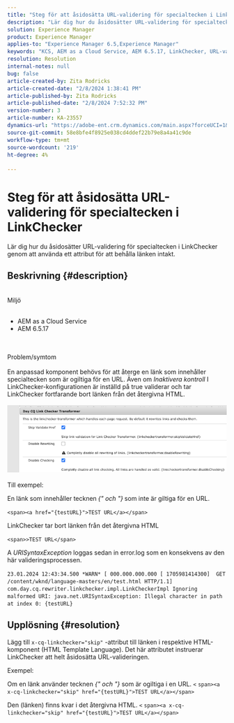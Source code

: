 ```yaml
---
title: "Steg för att åsidosätta URL-validering för specialtecken i LinkChecker"
description: "Lär dig hur du åsidosätter URL-validering för specialtecken i LinkChecker för att behålla länken intakt."
solution: Experience Manager
product: Experience Manager
applies-to: "Experience Manager 6.5,Experience Manager"
keywords: "KCS, AEM as a Cloud Service, AEM 6.5.17, LinkChecker, URL-valideringsfel"
resolution: Resolution
internal-notes: null
bug: false
article-created-by: Zita Rodricks
article-created-date: "2/8/2024 1:38:41 PM"
article-published-by: Zita Rodricks
article-published-date: "2/8/2024 7:52:32 PM"
version-number: 3
article-number: KA-23557
dynamics-url: "https://adobe-ent.crm.dynamics.com/main.aspx?forceUCI=1&pagetype=entityrecord&etn=knowledgearticle&id=c902f258-87c6-ee11-9079-6045bd006149"
source-git-commit: 58e8bfe4f8925e038cd4ddef22b79e8a4a41c9de
workflow-type: tm+mt
source-wordcount: '219'
ht-degree: 4%

---
```


# Steg för att åsidosätta URL-validering för specialtecken i LinkChecker


Lär dig hur du åsidosätter URL-validering för specialtecken i LinkChecker genom att använda ett attribut för att behålla länken intakt.

## Beskrivning {#description}

<br>Miljö<br><br>
- AEM as a Cloud Service
- AEM 6.5.17

<br><br>Problem/symtom<br><br>
En anpassad komponent behövs för att återge en länk som innehåller specialtecken som är ogiltiga för en URL. Även om *Inaktivera kontroll* I LinkChecker-konfigurationen är inställd på true validerar och tar LinkChecker fortfarande bort länken från det återgivna HTML.
<br><br>![](assets/___d202f258-87c6-ee11-9079-6045bd006149___.png)<br><br>
Till exempel:

En länk som innehåller tecknen<b> </b>*{&quot; och &quot;}<b>* </b>som inte är giltiga för en URL.

`<span><a href="{testURL}">TEST URL</a></span>`

LinkChecker tar bort länken från det återgivna HTML

`<span>>TEST URL</span>`

A *URISyntaxException* loggas sedan in error.log som en konsekvens av den här valideringsprocessen.

`23.01.2024 12:43:34.500 *WARN* [ 000.000.000.000 [ 1705981414300]  GET /content/wknd/language-masters/en/test.html HTTP/1.1]  com.day.cq.rewriter.linkchecker.impl.LinkCheckerImpl Ignoring malformed URI: java.net.URISyntaxException: Illegal character in path at index 0: {testURL}`


## Upplösning {#resolution}


Lägg till `x-cq-linkchecker="skip"` -attribut till länken i respektive HTML-komponent (HTML Template Language). Det här attributet instruerar LinkChecker att helt åsidosätta URL-valideringen.

Exempel:

Om en länk använder tecknen *{&quot; och &quot;}* som är ogiltiga i en URL.
`<`  `span><a x-cq-linkchecker="skip" href="{testURL}">TEST URL</a></span>`

Den (länken) finns kvar i det återgivna HTML.
`<` `span><a x-cq-linkchecker="skip" href="{testURL}">TEST URL</a></span>`

